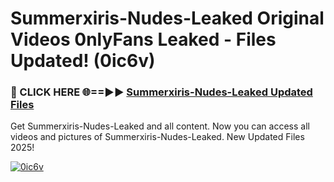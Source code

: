 # Summerxiris-Nudes-Leaked Original Videos 0nlyFans Leaked - Files Updated! (0ic6v)

<h3>🔴 CLICK HERE 🌐==►► <a href="https://tinyurl.com/yc6ubb5a" rel="nofollow">Summerxiris-Nudes-Leaked Updated Files</a></h3>

Get Summerxiris-Nudes-Leaked and all content. Now you can access all videos and pictures of Summerxiris-Nudes-Leaked. New Updated Files 2025!

[![0ic6v](https://i.imgur.com/7eu0CRL.gif)](https://tinyurl.com/yc6ubb5a)
